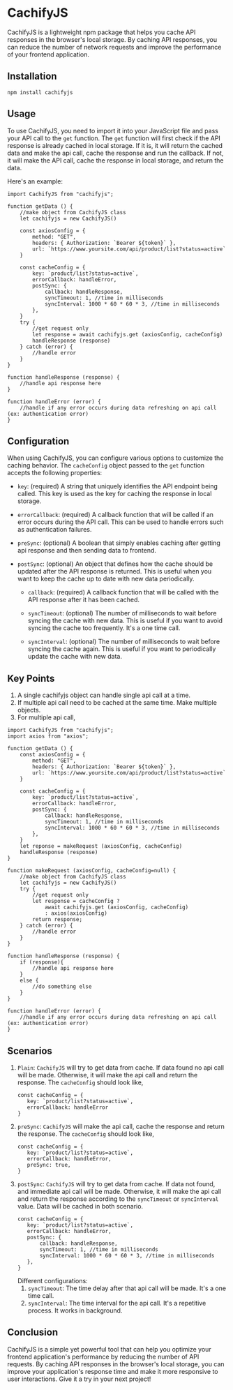 # CachifyJS

CachifyJS is a lightweight npm package that helps you cache API responses in the browser's local storage.
By caching API responses, you can reduce the number of network requests and improve the
performance of your frontend application.

## Installation

```
npm install cachifyjs
```

## Usage
To use CachifyJS, you need to import it into your JavaScript file and pass your API call to the `get` function.
The `get` function will first check if the API response is already cached in local storage. If it is, it will
return the cached data and make the api call, cache the response and run the callback. If not, it will make
the API call, cache the response in local storage, and return the data.

Here's an example:
```
import CachifyJS from "cachifyjs";

function getData () {
    //make object from CachifyJS class
    let cachifyjs = new CachifyJS()

    const axiosConfig = {
        method: "GET",
        headers: { Authorization: `Bearer ${token}` },
        url: `https://www.yoursite.com/api/product/list?status=active`
    }

    const cacheConfig = {
        key: `product/list?status=active`,
        errorCallback: handleError,
        postSync: {
            callback: handleResponse,
            syncTimeout: 1, //time in milliseconds
            syncInterval: 1000 * 60 * 60 * 3, //time in milliseconds
        },
    }
    try {
        //get request only
        let response = await cachifyjs.get (axiosConfig, cacheConfig)
        handleResponse (response)
    } catch (error) {
        //handle error
    }
}

function handleResponse (response) {
    //handle api response here
}

function handleError (error) {
    //handle if any error occurs during data refreshing on api call (ex: authentication error)
}
```

## Configuration
When using CachifyJS, you can configure various options to customize the caching behavior. The `cacheConfig` object passed to the `get` function accepts the following properties:

- `key`: (required) A string that uniquely identifies the API endpoint being called. This key is used as the key for caching the response in local storage.

- `errorCallback`: (required) A callback function that will be called if an error occurs during the API call. This can be used to handle errors such as authentication failures.

- `preSync`: (optional) A boolean that simply enables caching after getting api response and then sending data to frontend.

- `postSync`: (optional) An object that defines how the cache should be updated after the API response is returned. This is useful when you want to keep the cache up to date with new data periodically.

  - `callback`: (required) A callback function that will be called with the API response after it has been cached.

  - `syncTimeout`: (optional) The number of milliseconds to wait before syncing the cache with new data. This is useful if you want to avoid syncing the cache too frequently.
                    It's a one time call.

  - `syncInterval`: (optional) The number of milliseconds to wait before syncing the cache again. This is useful if you want to periodically update the cache with new data.

## Key Points
1. A single cachifyjs object can handle single api call at a time.
2. If multiple api call need to be cached at the same time. Make multiple objects.
3. For multiple api call,
```
import CachifyJS from "cachifyjs";
import axios from "axios";

function getData () {
    const axiosConfig = {
        method: "GET",
        headers: { Authorization: `Bearer ${token}` },
        url: `https://www.yoursite.com/api/product/list?status=active`
    }

    const cacheConfig = {
        key: `product/list?status=active`,
        errorCallback: handleError,
        postSync: {
            callback: handleResponse,
            syncTimeout: 1, //time in milliseconds
            syncInterval: 1000 * 60 * 60 * 3, //time in milliseconds
        },
    }
    let reponse = makeRequest (axiosConfig, cacheConfig)
    handleResponse (response)
}

function makeRequest (axiosConfig, cacheConfig=null) {
    //make object from CachifyJS class
    let cachifyjs = new CachifyJS()
    try {
        //get request only
        let response = cacheConfig ? 
            await cachifyjs.get (axiosConfig, cacheConfig)
            : axios(axiosConfig)
        return response;
    } catch (error) {
        //handle error
    }
}

function handleResponse (response) {
    if (response){
        //handle api response here
    }
    else {
        //do something else
    }
}

function handleError (error) {
    //handle if any error occurs during data refreshing on api call (ex: authentication error)
}
```

## Scenarios

1. `Plain`: `CachifyJS` will try to get data from cache. If data found no api call will be made. Otherwise,
    it will make the api call and return the response. The `cacheConfig` should look like,
    ```
    const cacheConfig = {
       key: `product/list?status=active`,
       errorCallback: handleError
    }
    ```
2. `preSync`: `CachifyJS` will make the api call, cache the response and return the response. 
    The `cacheConfig` should look like,
    ```
    const cacheConfig = {
       key: `product/list?status=active`,
       errorCallback: handleError,
       preSync: true,
    }
    ```
3. `postSync`: `CachifyJS` will try to get data from cache. If data not found, and immediate api call will be made. Otherwise,
it will make the api call and return the response according to the `syncTimeout` or `syncInterval` value. Data will be cached 
in both scenario.
    ```
    const cacheConfig = {
       key: `product/list?status=active`,
       errorCallback: handleError,
       postSync: {
           callback: handleResponse,
           syncTimeout: 1, //time in milliseconds
           syncInterval: 1000 * 60 * 60 * 3, //time in milliseconds
       },
    }
    ```
   Different configurations:
   1. `syncTimeout`: The time delay after that api call will be made. It's a one time call.
   2. `syncInterval`: The time interval for the api call. It's a repetitive process. It works in background.
    
## Conclusion
CachifyJS is a simple yet powerful tool that can help you optimize your frontend application's performance 
by reducing the number of API requests. By caching API responses in the browser's local storage,
you can improve your application's response time and make it more responsive to user interactions.
Give it a try in your next project!